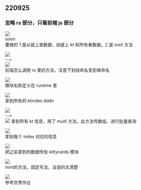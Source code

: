 ## 220925

### 忽略 rs 部分，只看前端 js 部分

![](./img/2022-09-25-16-12-28.png)  
ooon  
要做的 1 是从链上查数据，如链上 kt 和所有者数据。2 是 mint 方法

![](./img/2022-09-25-16-15-14.png)  
--=  
![](./img/2022-09-25-16-16-12.png)  
前端怎么调用 rs 里的方法，注意下划线命名变驼峰命名

![](./img/2022-09-25-16-18-29.png)  
模块名称定义在 runtime 里

![](./img/2022-09-25-16-42-51.png)  
拿到所有的 ktindex dddn

![](./img/2022-09-25-16-44-10.png)  
--=  
![](./img/2022-09-25-16-45-05.png)
拿到所有 kt 信息，用了 multi 方法，此方法传数组，进行批量查询

![](./img/2022-09-25-16-46-19.png)  
拿到每个 index 对应的信息

![](./img/2022-09-25-16-47-34.png)  
把之前拿到的数据传给 kittycards 模块        

![](./img/2022-09-25-16-48-49.png)      
mint的方法，固定写法，没说的太清楚      

![](./img/2022-09-25-16-51-25.png)      
参考优秀作业        


